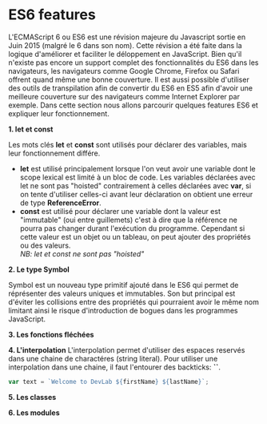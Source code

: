 # ES6 features
L'ECMAScript 6 ou ES6 est une révision majeure du Javascript sortie en Juin 2015 (malgré le 6 dans son nom). Cette révision a été faite dans la logique d'améliorer et faciliter le déloppement en JavaScript. 
Bien qu'il n'existe pas encore un support complet des fonctionnalités du ES6 dans les navigateurs, les navigateurs comme Google Chrome, Firefox ou Safari offrent quand même une bonne couverture.
Il est aussi possible d'utiliser des outils de transpilation afin de convertir du ES6 en ES5 afin d'avoir une meilleure couverture sur des navigateurs comme Internet Explorer par exemple.
Dans cette section nous allons parcourir quelques features ES6 et expliquer leur fonctionnement.

 **1. let et const**<br/>
 
 Les mots clés **let** et **const** sont utilisés pour déclarer des variables, mais leur fonctionnement différe.
 
 - **let** est utilisé principalement lorsque l'on veut avoir une variable dont le scope lexical est limité à un bloc de code. Les variables déclarées avec let ne sont pas "hoisted" contrairement à celles déclarées avec **var**, si on tente d'utiliser celles-ci avant leur déclaration on obtient une erreur de type **ReferenceError**.
 - **const** est utilisé pour déclarer une variable dont la valeur est "immutable" (oui entre guillemets) c'est à dire que la référence ne pourra pas changer durant l'exécution du programme. Cependant si cette valeur est un objet ou un tableau, on peut ajouter des propriétés ou des valeurs.<br/>
 *NB: let et const ne sont pas "hoisted"*
 
 **2. Le type Symbol**<br/>
 
 Symbol est un nouveau type primitif ajouté dans le ES6 qui permet de réprésenter des valeurs uniques et immutables. Son but principal est d'éviter les collisions entre des propriétés qui pourraient avoir le même nom limitant ainsi le risque d'introduction de bogues dans les programmes JavaScript.
 
 **3. Les fonctions fléchées**
 
 **4. L'interpolation**
 L'interpolation permet d'utiliser des espaces reservés dans une chaine de charactéres (string literal). Pour utiliser une interpolation dans une chaine, il faut l'entourer des backticks: **``**.
```javascript
var text = `Welcome to DevLab ${firstName} ${lastName}`;
```
 **5. Les classes**
 
 **6. Les modules**

